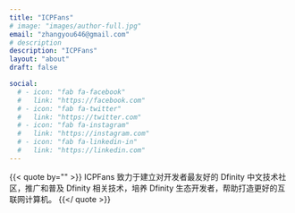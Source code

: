 ```yaml
---
title: "ICPFans"
# image: "images/author-full.jpg"
email: "zhangyou646@gmail.com"
# description
description: "ICPFans"
layout: "about"
draft: false

social:
  # - icon: "fab fa-facebook"
  #   link: "https://facebook.com"
  # - icon: "fab fa-twitter"
  #   link: "https://twitter.com"
  # - icon: "fab fa-instagram"
  #   link: "https://instagram.com"
  # - icon: "fab fa-linkedin-in"
  #   link: "https://linkedin.com"
---
```


{{< quote by="" >}}
ICPFans 致力于建立对开发者最友好的 Dfinity 中文技术社区，推广和普及 Dfinity 相关技术，培养 Dfinity 生态开发者，帮助打造更好的互联网计算机。
{{</ quote >}}

